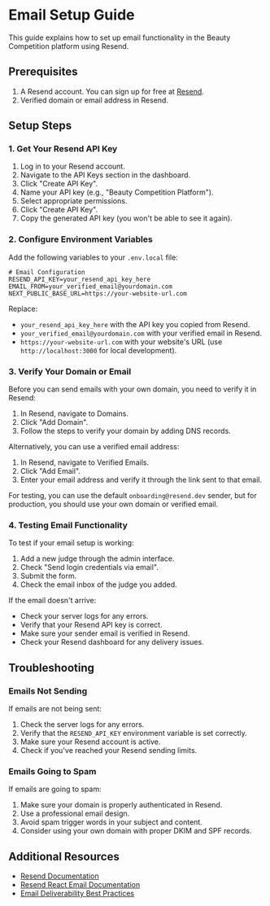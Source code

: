 # Email Setup Guide

This guide explains how to set up email functionality in the Beauty Competition platform using Resend.

## Prerequisites

1. A Resend account. You can sign up for free at [Resend](https://resend.com/).
2. Verified domain or email address in Resend.

## Setup Steps

### 1. Get Your Resend API Key

1. Log in to your Resend account.
2. Navigate to the API Keys section in the dashboard.
3. Click "Create API Key".
4. Name your API key (e.g., "Beauty Competition Platform").
5. Select appropriate permissions.
6. Click "Create API Key".
7. Copy the generated API key (you won't be able to see it again).

### 2. Configure Environment Variables

Add the following variables to your `.env.local` file:

```
# Email Configuration
RESEND_API_KEY=your_resend_api_key_here
EMAIL_FROM=your_verified_email@yourdomain.com
NEXT_PUBLIC_BASE_URL=https://your-website-url.com
```

Replace:
- `your_resend_api_key_here` with the API key you copied from Resend.
- `your_verified_email@yourdomain.com` with your verified email in Resend.
- `https://your-website-url.com` with your website's URL (use `http://localhost:3000` for local development).

### 3. Verify Your Domain or Email

Before you can send emails with your own domain, you need to verify it in Resend:

1. In Resend, navigate to Domains.
2. Click "Add Domain".
3. Follow the steps to verify your domain by adding DNS records.

Alternatively, you can use a verified email address:

1. In Resend, navigate to Verified Emails.
2. Click "Add Email".
3. Enter your email address and verify it through the link sent to that email.

For testing, you can use the default `onboarding@resend.dev` sender, but for production, you should use your own domain or verified email.

### 4. Testing Email Functionality

To test if your email setup is working:

1. Add a new judge through the admin interface.
2. Check "Send login credentials via email".
3. Submit the form.
4. Check the email inbox of the judge you added.

If the email doesn't arrive:
- Check your server logs for any errors.
- Verify that your Resend API key is correct.
- Make sure your sender email is verified in Resend.
- Check your Resend dashboard for any delivery issues.

## Troubleshooting

### Emails Not Sending

If emails are not being sent:

1. Check the server logs for any errors.
2. Verify that the `RESEND_API_KEY` environment variable is set correctly.
3. Make sure your Resend account is active.
4. Check if you've reached your Resend sending limits.

### Emails Going to Spam

If emails are going to spam:

1. Make sure your domain is properly authenticated in Resend.
2. Use a professional email design.
3. Avoid spam trigger words in your subject and content.
4. Consider using your own domain with proper DKIM and SPF records.

## Additional Resources

- [Resend Documentation](https://resend.com/docs)
- [Resend React Email Documentation](https://resend.com/docs/react-email)
- [Email Deliverability Best Practices](https://resend.com/blog/email-deliverability-best-practices) 